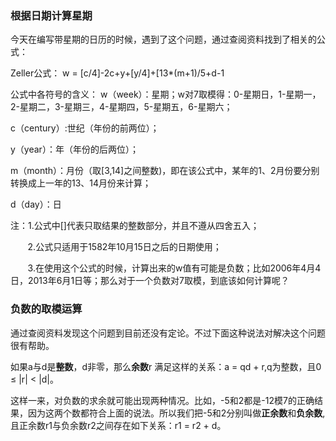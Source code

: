 ### 根据日期计算星期 ###

今天在编写带星期的日历的时候，遇到了这个问题，通过查阅资料找到了相关的公式：

Zeller公式：
w = [c/4]-2c+y+[y/4]+[13*(m+1)/5\+d-1

公式中各符号的含义：
w（week）：星期；w对7取模得：0-星期日，1-星期一，2-星期二，3-星期三，4-星期四，5-星期五，6-星期六；

c（century）:世纪（年份的前两位）；

y（year）：年（年份的后两位）；

m（month）：月份（取[3,14]之间整数)，即在该公式中，某年的1、2月份要分别转换成上一年的13、14月份来计算；

d（day）：日

注：1.公式中[]代表只取结果的整数部分，并且不遵从四舍五入；

&nbsp;&nbsp;&nbsp;&nbsp;&nbsp;&nbsp;&nbsp;2.公式只适用于1582年10月15日之后的日期使用；

&nbsp;&nbsp;&nbsp;&nbsp;&nbsp;&nbsp;&nbsp;3.在使用这个公式的时候，计算出来的w值有可能是负数；比如2006年4月4日，2013年6月1日等；那么对于一个负数对7取模，到底该如何计算呢？

### 负数的取模运算 ###

通过查阅资料发现这个问题到目前还没有定论。不过下面这种说法对解决这个问题很有帮助。

如果a与d是**整数**，d非零，那么**余数**r
满足这样的关系：a = qd + r,q为整数，且0 ≤ |r| < |d|。

这样一来，对负数的求余就可能出现两种情况。比如，-5和2都是-12模7的正确结果，因为这两个数都符合上面的说法。所以我们把-5和2分别叫做**正余数**和**负余数**,且正余数r1与负余数r2之间存在如下关系：r1 = r2 + d。


